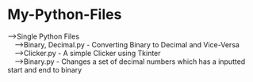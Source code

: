 # My-Python-Files

-->Single Python Files<br />
&emsp;-->Binary, Decimal.py - Converting Binary to Decimal and Vice-Versa<br />
&emsp;-->Clicker.py - A simple Clicker using Tkinter<br />
&emsp;-->Binary.py - Changes a set of decimal numbers which has a inputted start and end to binary<br /><br />

